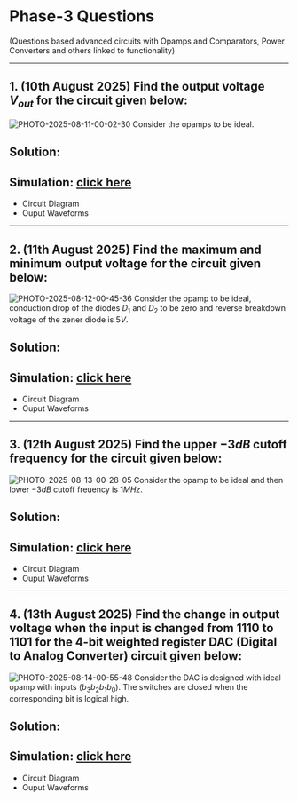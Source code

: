 # Phase-3 Questions
(Questions based advanced circuits with Opamps and Comparators, Power Converters and others linked to functionality)

------
## 1. (10th August 2025) Find the output voltage $V_{out}$ for the circuit given below:
![PHOTO-2025-08-11-00-02-30](https://github.com/user-attachments/assets/ddb8f0a5-e7e7-449e-805d-15d3fa1195ec)
Consider the opamps to be ideal.

## Solution:


## Simulation: [click here](/phase-3/q1/)
- Circuit Diagram
- Ouput Waveforms

------
## 2. (11th August 2025) Find the maximum and minimum output voltage for the circuit given below:
![PHOTO-2025-08-12-00-45-36](https://github.com/user-attachments/assets/0501d100-d3f0-4fb2-9973-05e71b664e8e)
Consider the opamp to be ideal, conduction drop of the diodes $D_1$ and $D_2$ to be zero and reverse breakdown voltage of the zener diode is $5V$.

## Solution:


## Simulation: [click here](/phase-3/q1/)
- Circuit Diagram
- Ouput Waveforms

------
## 3. (12th August 2025) Find the upper $-3dB$ cutoff frequency for the circuit given below:
![PHOTO-2025-08-13-00-28-05](https://github.com/user-attachments/assets/72dd6494-6851-4d60-b275-b54e53373ae4)
Consider the opamp to be ideal and then lower $-3dB$ cutoff freuency is $1MHz$.

## Solution:


## Simulation: [click here](/phase-3/q1/)
- Circuit Diagram
- Ouput Waveforms

------
## 4. (13th August 2025) Find the change in output voltage when the input is changed from $1110$ to $1101$ for the 4-bit weighted register DAC (Digital to Analog Converter) circuit given below:
![PHOTO-2025-08-14-00-55-48](https://github.com/user-attachments/assets/943791c8-b844-47f1-a0a0-1a8f2eb8f38c)
Consider the DAC is designed with ideal opamp with inputs $(b_3 b_2 b_1 b_0)$. The switches are closed when the corresponding bit is logical high.

## Solution:


## Simulation: [click here](/phase-3/q1/)
- Circuit Diagram
- Ouput Waveforms
